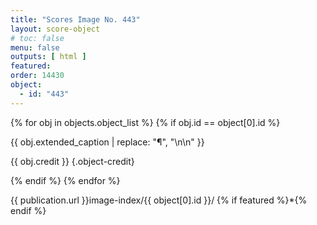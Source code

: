 ```yaml
---
title: "Scores Image No. 443"
layout: score-object
# toc: false
menu: false
outputs: [ html ]
featured: 
order: 14430
object:
  - id: "443"
---
```


{% for obj in objects.object_list %}
{% if obj.id == object[0].id %}

{{ obj.extended_caption | replace: "¶", "\n\n" }}

{{ obj.credit }} {.object-credit}

{% endif %}
{% endfor %}

<div class="object-credit object-url is-print-only">

{{ publication.url }}image-index/{{ object[0].id }}/ {% if featured %}*{% endif %}

</div>
